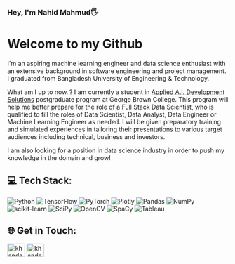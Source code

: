 ### Hey, I'm Nahid Mahmud🖐

<h1>Welcome to my Github </h1>

I'm an aspiring machine learning engineer and data science enthusiast with an extensive background in software engineering and project management. I graduated from Bangladesh University of Engineering & Technology.

What am I up to now..? I am currently a student in [Applied A.I. Development Solutions](https://www.georgebrown.ca/programs/applied-ai-solutions-development-program-postgraduate-t431) postgraduate program at George Brown College. This program will help me better prepare for the role of a Full Stack Data Scientist, who is qualified to fill the roles of Data Scientist, Data Analyst, Data Engineer or Machine Learning Engineer as needed. I will be given preparatory training and simulated experiences in tailoring their presentations to various target audiences including technical, business and investors. 

I am also looking for a position in data science industry in order to push my knowledge in the domain and grow!

<!--
some quick facts about me:
- 🏔 I've extensive backgorund in Mobile & Web Application development 
- 👯 I'm an experienced project manager
- 📈 I'm an emerging Data Analyst/ Engineer based in Toronto
- 😎 I love to read and share ideas with others
-->

## 💻 Tech Stack:
![Python](https://img.shields.io/badge/python-3670A0?style=for-the-badge&logo=python&logoColor=ffdd54)
![TensorFlow](https://camo.githubusercontent.com/7a5b0be4e9e7f84c9729c8a6cac39f94f9398d1982dfc58561ee4ddbff53f5cc/68747470733a2f2f696d672e736869656c64732e696f2f7374617469632f76313f7374796c653d666f722d7468652d6261646765266d6573736167653d54656e736f72466c6f7726636f6c6f723d464636463030266c6f676f3d54656e736f72466c6f77266c6f676f436f6c6f723d464646464646266c6162656c3d)
![PyTorch](https://img.shields.io/badge/PyTorch-%23EE4C2C.svg?style=for-the-badge&logo=PyTorch&logoColor=white) 
![Plotly](https://img.shields.io/badge/Plotly-%233F4F75.svg?style=for-the-badge&logo=plotly&logoColor=white) 
![Pandas](https://img.shields.io/badge/pandas-%23150458.svg?style=for-the-badge&logo=pandas&logoColor=white) 
![NumPy](https://img.shields.io/badge/numpy-%23013243.svg?style=for-the-badge&logo=numpy&logoColor=white) 
![scikit-learn](https://img.shields.io/badge/scikit--learn-%23F7931E.svg?style=for-the-badge&logo=scikit-learn&logoColor=white) 
![SciPy](https://img.shields.io/badge/SciPy-%230C55A5.svg?style=for-the-badge&logo=scipy&logoColor=%white) 
![OpenCV](https://camo.githubusercontent.com/83d8a90be61c85c17da1e70a56d4e9fc5943ec1b91ddc47726b9485689a8c3b2/68747470733a2f2f696d672e736869656c64732e696f2f7374617469632f76313f7374796c653d666f722d7468652d6261646765266d6573736167653d4f70656e435626636f6c6f723d354333454538266c6f676f3d4f70656e4356266c6f676f436f6c6f723d464646464646266c6162656c3d) 
![SpaCy](https://camo.githubusercontent.com/199640f7a13aab5d8079c955d6ad55847a7350581b1e292dd4ba980d41b0dca5/68747470733a2f2f696d672e736869656c64732e696f2f7374617469632f76313f7374796c653d666f722d7468652d6261646765266d6573736167653d737061437926636f6c6f723d303941334435266c6f676f3d7370614379266c6f676f436f6c6f723d464646464646266c6162656c3d) 
![Tableau](https://camo.githubusercontent.com/950a7a6b70ab7a01ee2a2934e0b6e9f1534cab8871f4b4174c92acba159fdf82/68747470733a2f2f696d672e736869656c64732e696f2f7374617469632f76313f7374796c653d666f722d7468652d6261646765266d6573736167653d5461626c65617526636f6c6f723d453937363237266c6f676f3d5461626c656175266c6f676f436f6c6f723d464646464646266c6162656c3d)


<!--
<h1>Contact Me</h1>
<p align="left"><a href="https://www.linkedin.com/in/khandaker-nahid-mahmud-3aab67141/" target="_blank">LinkedIn</a></p>
-->


## 🌐 Get in Touch:
<p align="left">
<a href="https://www.linkedin.com/in/khandaker-nahid-mahmud-3aab67141/" target="_blank"><img align="center" src="https://raw.githubusercontent.com/rahuldkjain/github-profile-readme-generator/master/src/images/icons/Social/linked-in-alt.svg" alt="khandaker-nahid-mahmud" height="30" width="40" /></a>
<a href="https://www.kaggle.com/khandakernahidmahmud" target="_blank"><img align="center" src="https://raw.githubusercontent.com/rahuldkjain/github-profile-readme-generator/master/src/images/icons/Social/kaggle.svg" alt="khandaker-nahid-mahmud" height="30" width="40" /></a>
</p>
